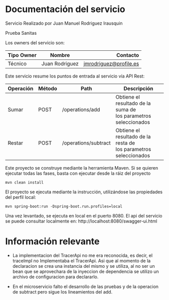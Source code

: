 # Documentación del servicio


Servicio Realizado por Juan Manuel Rodriguez Irausquin

Prueba Sanitas


Los owners del servicio son:

| Tipo Owner    |     Nombre     | Contacto  |
| ------------- |:--------------:| ---------:|
| Técnico       | Juan Rodriguez | jmrodriguez@profile.es     |



Este servicio resume los puntos de entrada al servicio vía API Rest:

| Operación | Método | Path                 | Descripción                                                           
|-----------|--------|----------------------|-----------------------------------------------------------------------|
| Sumar     | POST   | /operations/add      | Obtiene el resultado de la suma de <br/>los parametros seleccionados  |
| Restar    | POST   | /operations/subtract | Obtiene el resultado de la resta de <br/>los parametros seleccionados |


Este proyecto se construye mediante la herramienta Maven. Si se quieren ejecutar todas las fases, basta con ejecutar
desde la ráiz del proyecto

````shell script
mvn clean install
````

El proyecto se ejecuta mediante la instrucción, utilizándose las propiedades del perfil local:

````shell script
mvn spring-boot:run -Dspring-boot.run.profiles=local
````

Una vez levantado, se ejecuta en local en el puerto 8080.
El api del servicio se puede consultar localmente en: http://localhost:8080/swagger-ui.html

# Información relevante

- La implementacion del TracerApi no me era reconocida, es decir, el traceImpl no Implementaba el TracerApi. 
Asi que al momento de la declaracion se crea una instancia del mismo y se utiliza, al no ser un bean que se aprovechara 
de la inyeccion de dependencia se utilizo un archivo de configuracion para declararlo.

- En el microservicio falto el desarrollo de las pruebas y de la operacion de subtract pero sigue los lineamientos del
add.